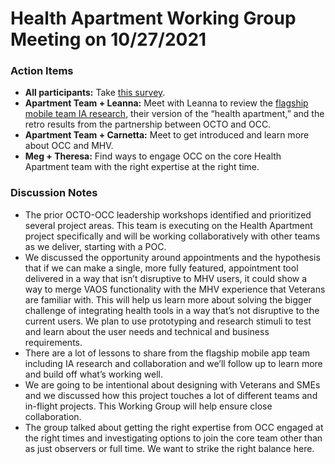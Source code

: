 # Health Apartment Working Group Meeting on 10/27/2021

### Action Items
- **All participants:** Take [this survey](https://octohealth.typeform.com/to/vTCXKzCM).
- **Apartment Team + Leanna:** Meet with Leanna to review the [flagship mobile team IA research](https://github.com/department-of-veterans-affairs/va.gov-team/tree/master/products/va-mobile-app/ux-research/information-architecture), their version of the “health apartment,” and the retro results from the partnership between OCTO and OCC.
- **Apartment Team + Carnetta:** Meet to get introduced and learn more about OCC and MHV.
- **Meg + Theresa:** Find ways to engage OCC on the core Health Apartment team with the right expertise at the right time.

### Discussion Notes
- The prior OCTO-OCC leadership workshops identified and prioritized several project areas. This team is executing on the Health Apartment project specifically and will be working collaboratively with other teams as we deliver, starting with a POC. 
- We discussed the opportunity around appointments and the hypothesis that if we can make a single, more fully featured, appointment tool delivered in a way that isn’t disruptive to MHV users, it could show a way to merge VAOS functionality with the MHV experience that Veterans are familiar with. This will help us learn more about solving the bigger challenge of integrating health tools in a way that’s not disruptive to the current users. We plan to use prototyping and research stimuli to test and learn about the user needs and technical and business requirements.
- There are a lot of lessons to share from the flagship mobile app team including IA research and collaboration and we’ll follow up to learn more and build off what’s working well. 
- We are going to be intentional about designing with Veterans and SMEs and we discussed how this project touches a lot of different teams and in-flight projects. This Working Group will help ensure close collaboration.
- The group talked about getting the right expertise from OCC engaged at the right times and investigating options to join the core team other than as just observers or full time. We want to strike the right balance here.
